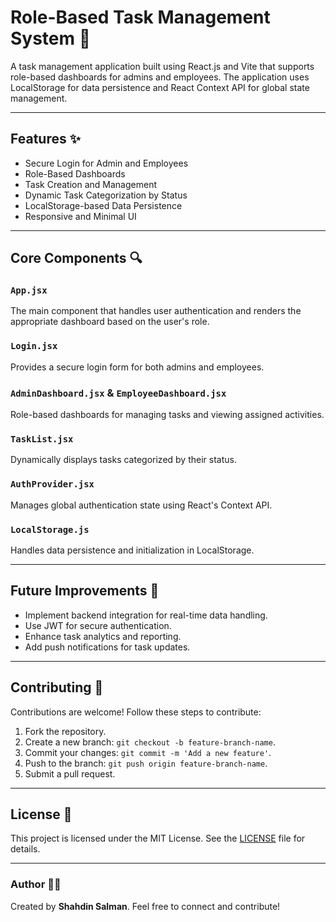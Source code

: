 # Role-Based Task Management System 🚀

A task management application built using React.js and Vite that supports role-based dashboards for admins and employees. The application uses LocalStorage for data persistence and React Context API for global state management.

---

## Features ✨

- Secure Login for Admin and Employees
- Role-Based Dashboards
- Task Creation and Management
- Dynamic Task Categorization by Status
- LocalStorage-based Data Persistence
- Responsive and Minimal UI

---

## Core Components 🔍

### `App.jsx`  
The main component that handles user authentication and renders the appropriate dashboard based on the user's role.

### `Login.jsx`  
Provides a secure login form for both admins and employees.

### `AdminDashboard.jsx` & `EmployeeDashboard.jsx`  
Role-based dashboards for managing tasks and viewing assigned activities.

### `TaskList.jsx`  
Dynamically displays tasks categorized by their status.

### `AuthProvider.jsx`  
Manages global authentication state using React's Context API.

### `LocalStorage.js`  
Handles data persistence and initialization in LocalStorage.

---

## Future Improvements 🔮

- Implement backend integration for real-time data handling.
- Use JWT for secure authentication.
- Enhance task analytics and reporting.
- Add push notifications for task updates.

---

## Contributing 🤝

Contributions are welcome! Follow these steps to contribute:  

1. Fork the repository.  
2. Create a new branch: `git checkout -b feature-branch-name`.  
3. Commit your changes: `git commit -m 'Add a new feature'`.  
4. Push to the branch: `git push origin feature-branch-name`.  
5. Submit a pull request.  

---

## License 📜

This project is licensed under the MIT License. See the [LICENSE](LICENSE) file for details.

---

### Author 🙋‍♂️
Created by **Shahdin Salman**. Feel free to connect and contribute!  
